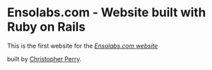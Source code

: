 # Ensolabs.com - Website built with Ruby on Rails

This is the first website for the
[*Ensolabs.com website*](http://www.ensolabs.com/)

built by [Christopher Perry](http://about.me/christopherjperry).